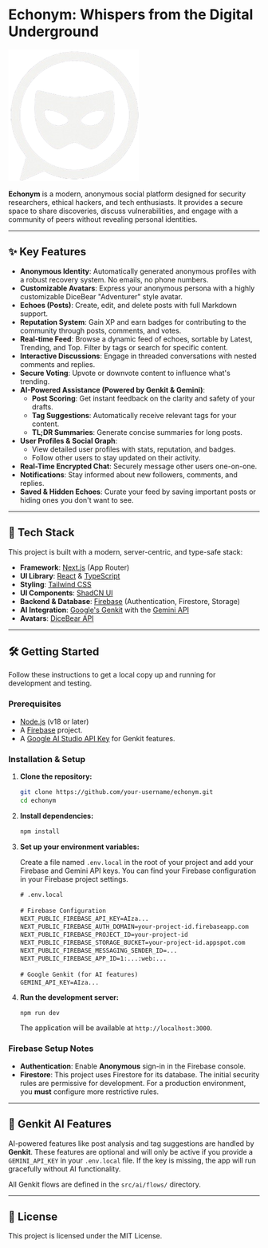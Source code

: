 # Echonym: Whispers from the Digital Underground

![Echonym Logo](./public/logo.png)

**Echonym** is a modern, anonymous social platform designed for security researchers, ethical hackers, and tech enthusiasts. It provides a secure space to share discoveries, discuss vulnerabilities, and engage with a community of peers without revealing personal identities.

---

## ✨ Key Features

-   **Anonymous Identity**: Automatically generated anonymous profiles with a robust recovery system. No emails, no phone numbers.
-   **Customizable Avatars**: Express your anonymous persona with a highly customizable DiceBear "Adventurer" style avatar.
-   **Echoes (Posts)**: Create, edit, and delete posts with full Markdown support.
-   **Reputation System**: Gain XP and earn badges for contributing to the community through posts, comments, and votes.
-   **Real-time Feed**: Browse a dynamic feed of echoes, sortable by Latest, Trending, and Top. Filter by tags or search for specific content.
-   **Interactive Discussions**: Engage in threaded conversations with nested comments and replies.
-   **Secure Voting**: Upvote or downvote content to influence what's trending.
-   **AI-Powered Assistance (Powered by Genkit & Gemini)**:
    -   **Post Scoring**: Get instant feedback on the clarity and safety of your drafts.
    -   **Tag Suggestions**: Automatically receive relevant tags for your content.
    -   **TL;DR Summaries**: Generate concise summaries for long posts.
-   **User Profiles & Social Graph**:
    -   View detailed user profiles with stats, reputation, and badges.
    -   Follow other users to stay updated on their activity.
-   **Real-Time Encrypted Chat**: Securely message other users one-on-one.
-   **Notifications**: Stay informed about new followers, comments, and replies.
-   **Saved & Hidden Echoes**: Curate your feed by saving important posts or hiding ones you don't want to see.

---

## 🚀 Tech Stack

This project is built with a modern, server-centric, and type-safe stack:

-   **Framework**: [Next.js](https://nextjs.org/) (App Router)
-   **UI Library**: [React](https://reactjs.org/) & [TypeScript](https://www.typescriptlang.org/)
-   **Styling**: [Tailwind CSS](https://tailwindcss.com/)
-   **UI Components**: [ShadCN UI](https://ui.shadcn.com/)
-   **Backend & Database**: [Firebase](https://firebase.google.com/) (Authentication, Firestore, Storage)
-   **AI Integration**: [Google's Genkit](https://firebase.google.com/docs/genkit) with the [Gemini API](https://ai.google.dev/docs/gemini_api_overview)
-   **Avatars**: [DiceBear API](https://www.dicebear.com/)

---

## 🛠️ Getting Started

Follow these instructions to get a local copy up and running for development and testing.

### Prerequisites

-   [Node.js](https://nodejs.org/) (v18 or later)
-   A [Firebase](https://firebase.google.com/) project.
-   A [Google AI Studio API Key](https://aistudio.google.com/app/apikey) for Genkit features.

### Installation & Setup

1.  **Clone the repository:**
    ```bash
    git clone https://github.com/your-username/echonym.git
    cd echonym
    ```

2.  **Install dependencies:**
    ```bash
    npm install
    ```

3.  **Set up your environment variables:**

    Create a file named `.env.local` in the root of your project and add your Firebase and Gemini API keys. You can find your Firebase configuration in your Firebase project settings.

    ```
    # .env.local

    # Firebase Configuration
    NEXT_PUBLIC_FIREBASE_API_KEY=AIza...
    NEXT_PUBLIC_FIREBASE_AUTH_DOMAIN=your-project-id.firebaseapp.com
    NEXT_PUBLIC_FIREBASE_PROJECT_ID=your-project-id
    NEXT_PUBLIC_FIREBASE_STORAGE_BUCKET=your-project-id.appspot.com
    NEXT_PUBLIC_FIREBASE_MESSAGING_SENDER_ID=...
    NEXT_PUBLIC_FIREBASE_APP_ID=1:...:web:...

    # Google Genkit (for AI features)
    GEMINI_API_KEY=AIza...
    ```

4.  **Run the development server:**
    ```bash
    npm run dev
    ```

    The application will be available at `http://localhost:3000`.

### Firebase Setup Notes

-   **Authentication**: Enable **Anonymous** sign-in in the Firebase console.
-   **Firestore**: This project uses Firestore for its database. The initial security rules are permissive for development. For a production environment, you **must** configure more restrictive rules.

---

## 🤖 Genkit AI Features

AI-powered features like post analysis and tag suggestions are handled by **Genkit**. These features are optional and will only be active if you provide a `GEMINI_API_KEY` in your `.env.local` file. If the key is missing, the app will run gracefully without AI functionality.

All Genkit flows are defined in the `src/ai/flows/` directory.

---

## 📄 License

This project is licensed under the MIT License.
